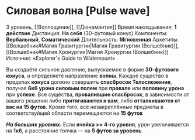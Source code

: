 # Силовая волна [Pulse wave]
3 уровень, [[Воплощение]], [[Дюнамантия]]
Время накладывания: **1 действие**
Дистанция: **На себя** (30-футовый конус)
Компоненты: **Вербальный**, **Соматический**
Длительность: **Мгновенная**
Архетипы: [[Волшебник#Магия Гравитургии|Магия Гравитургии (Волшебник)]], [[Волшебник#Магия Хронургии|Магия Хронургии (Волшебник)]]
Источник: «Explorer's Guide to Wildemount»

Вы создаёте сильное давление, выпускаемое в форме **30-футового конуса**, и определяете направление **волны**. Каждое существо в пределах **конуса** должно совершить **спасбросок Телосложения**, получая **6к6 урона силовым полем** при **провале** или **половину урона** при **успехе**. Все существа, **провалившие спасбросок**, в зависимости от вашего решения либо **притягиваются к вам**, либо **отталкиваются от вас на 15 футов**. Кроме того, все незакреплённые предметы в соответствуйщей области перемещаются на **15 футов**

**_На больших уровнях._** Если **ячейка >= 4-го уровня**, урон увеличивается на **1к6**, а расстояние толчка — на **5 футов за уровень**